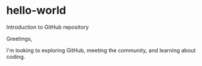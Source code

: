 # hello-world
Introduction to GitHub repository

Greetings,

I'm looking to exploring GitHub, meeting the community, and learning about coding. 
